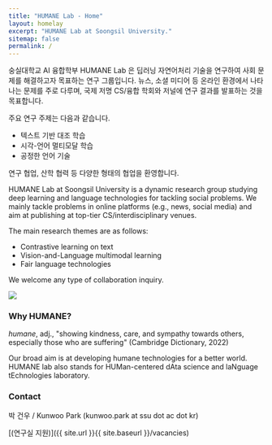 ```yaml
---
title: "HUMANE Lab - Home"
layout: homelay
excerpt: "HUMANE Lab at Soongsil University."
sitemap: false
permalink: /
---
```

숭실대학교 AI 융합학부 HUMANE Lab 은 딥러닝 자연어처리 기술을 연구하여 사회 문제를 해결하고자 목표하는 연구 그룹입니다.
뉴스, 소셜 미디어 등 온라인 환경에서 나타나는 문제를 주로 다루며, 국제 저명 CS/융합 학회와 저널에 연구 결과를 발표하는 것을 목표합니다.

주요 연구 주제는 다음과 같습니다.
- 텍스트 기반 대조 학습
- 시각-언어 멀티모달 학습
- 공정한 언어 기술

연구 협업, 산학 협력 등 다양한 형태의 협업을 환영합니다.

HUMANE Lab at Soongsil University is a dynamic research group studying deep learning and language technologies for tackling social problems. We mainly tackle problems in online platforms (e.g., news, social media) and aim at publishing at top-tier CS/interdisciplinary venues.

The main research themes are as follows:
- Contrastive learning on text
- Vision-and-Language multimodal learning
- Fair language technologies

We welcome any type of collaboration inquiry. 

<img src="{{ site.url }}{{ site.baseurl }}/images/teampic/202207_KCC.jpg" style="max-width:100%; height:auto;"/>

### Why HUMANE?

*humane*, adj., "showing kindness, care, and sympathy towards others, especially those who are suffering" (Cambridge Dictionary, 2022)

Our broad aim is at developing humane technologies for a better world. HUMANE lab also stands for HUMan-centered dAta science and laNguage tEchnologies laboratory.


### Contact

박 건우 / Kunwoo Park (kunwoo.park at ssu dot ac dot kr)

 [(연구실 지원)]({{ site.url }}{{ site.baseurl }}/vacancies)
